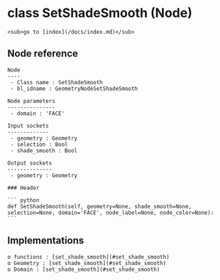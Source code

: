 # class SetShadeSmooth (Node)

    <sub>go to [index](/docs/index.md)</sub>
    
## Node reference

    Node
    ----
     - Class name : SetShadeSmooth
     - bl_idname : GeometryNodeSetShadeSmooth
    
    Node parameters
    ---------------
     - domain : 'FACE'
    
    Input sockets
    -------------
     - geometry : Geometry
     - selection : Bool
     - shade_smooth : Bool
    
    Output sockets
    --------------
     - geometry : Geometry
    
    ### Header

    ``` python
    def SetShadeSmooth(self, geometry=None, shade_smooth=None, selection=None, domain='FACE', node_label=None, node_color=None):
    ```
    
## Implementations

    o functions : [set_shade_smooth](#set_shade_smooth)
    o Geometry : [set_shade_smooth](#set_shade_smooth) 
    o Domain : [set_shade_smooth](#set_shade_smooth) 
    
    